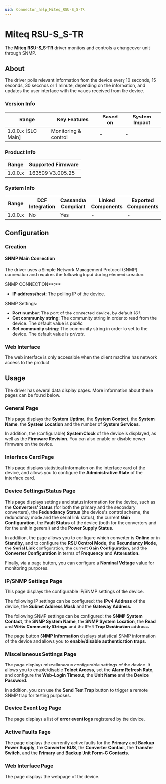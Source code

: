 ```yaml
---
uid: Connector_help_Miteq_RSU-S_S-TR
---
```


# Miteq RSU-S_S-TR

The **Miteq RSU-S_S-TR** driver monitors and controls a changeover unit through SNMP.

## About

The driver polls relevant information from the device every 10 seconds, 15 seconds, 30 seconds or 1 minute, depending on the information, and updates the user interface with the values received from the device.

### Version Info

| **Range**            | **Key Features**     | **Based on** | **System Impact** |
|----------------------|----------------------|--------------|-------------------|
| 1.0.0.x \[SLC Main\] | Monitoring & control | \-           | \-                |

### Product Info

| **Range** | **Supported Firmware** |
|-----------|------------------------|
| 1.0.0.x   | 163509 V3.005.25       |

### System Info

| **Range** | **DCF Integration** | **Cassandra Compliant** | **Linked Components** | **Exported Components** |
|-----------|---------------------|-------------------------|-----------------------|-------------------------|
| 1.0.0.x   | No                  | Yes                     | \-                    | \-                      |

## Configuration

### Creation

#### SNMP Main Connection

The driver uses a Simple Network Management Protocol (SNMP) connection and requires the following input during element creation:

SNMP CONNECTION**:**

- **IP address/host**: The polling IP of the device.

SNMP Settings:

- **Port number**: The port of the connected device, by default *161.*
- **Get community** **string**: The community string in order to read from the device. The default value is *public.*
- **Set community string**: The community string in order to set to the device. The default value is *private.*

### Web Interface

The web interface is only accessible when the client machine has network access to the product

## Usage

The driver has several data display pages. More information about these pages can be found below.

### General Page

This page displays the **System** **Uptime**, the **System Contact**, the **System** **Name**, the **System** **Location** and the number of **System Services**.

In addition, the (configurable) **System Clock** of the device is displayed, as well as the **Firmware Revision**. You can also enable or disable newer firmware on the device.

### Interface Card Page

This page displays statistical information on the interface card of the device, and allows you to configure the **Administrative State** of the interface card.

### Device Settings/Status Page

This page displays settings and status information for the device, such as the **Converters' Status** (for both the primary and the secondary converters), the **Redundancy Status** (the device's control scheme, the redundancy mode and the serial link status), the current **Gain Configuration**, the **Fault Status** of the device (both for the converters and for the unit in general) and the **Power Supply Status**.

In addition, the page allows you to configure which converter is **Online** or in **Standby**, and to configure the **RSU Control Mode**, the **Redundancy Mode**, the **Serial Link** configuration, the current **Gain Configuration**, and the **Converter Configuration** in terms of **Frequency** and **Attenuation.**

Finally, via a page button, you can configure a **Nominal Voltage** value for monitoring purposes.

### IP/SNMP Settings Page

This page displays the configurable IP/SNMP settings of the device.

The following IP settings can be configured: the **IPv4 Address** of the device, the **Subnet Address Mask** and the **Gateway Address.**

The following SNMP settings can be configured: the **SNMP System Contact**, the **SNMP System Name**, the **SNMP System Location**, the **Read** and **Write Community Strings** and the IPv4 **Trap Destination** address.

The page button **SNMP Information** displays statistical SNMP information of the device and allows you to **enable/disable authentication traps**.

### Miscellaneous Settings Page

The page displays miscellaneous configurable settings of the device. It allows you to enable/disable **Telnet Access**, set the **Alarm Refresh Rate**, and configure the **Web-Login Timeout**, the **Unit Name** and the **Device Password.**

In addition, you can use the **Send Test Trap** button to trigger a remote SNMP trap for testing purposes.

### Device Event Log Page

The page displays a list of **error event logs** registered by the device.

### Active Faults Page

The page displays the currently active faults for the **Primary** and **Backup Power Supply**, the **Converter BUS**, the **Converter Contact**, the **Transfer Switch**, and the **Primary** and **Backup Unit Form-C Contacts.**

### Web Interface Page

The page displays the webpage of the device.
